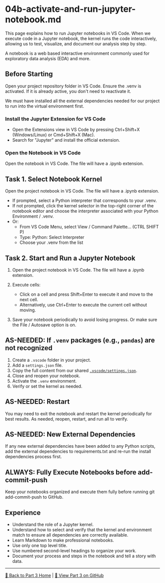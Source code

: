 # 04b-activate-and-run-jupyter-notebook.md

This page explains how to run Jupyter notebooks in VS Code. When we execute code in a Jupyter notebook, the kernel runs the code interactively, allowing us to test, visualize, and document our analysis step by step.

A notebook is a web based interactive environment commonly used for exploratory data analysis (EDA) and more. 

## Before Starting

Open your project repository folder in VS Code. 
Ensure the .venv is activated. If it is already active, you don't need to reactivate it.  

We must have installed all the external dependencies needed for our project to run into the virtual environment first. 

### Install the Jupyter Extension for VS Code  
- Open the Extensions view in VS Code by pressing Ctrl+Shift+X (Windows/Linux) or Cmd+Shift+X (Mac).  
- Search for "Jupyter" and install the official extension.

### Open the Notebook in VS Code

Open the notebook in VS Code. The file will have a .ipynb extension. 

## Task 1. Select Notebook Kernel

Open the project notebook in VS Code. The file will have a .ipynb extension.
- If prompted, select a Python interpreter that corresponds to your .venv.  
- If not prompted, click the kernel selector in the top-right corner of the notebook editor and choose the interpreter associated with your Python Environment / .venv.
- Or:
   - From VS Code Menu, select View / Command Palette... (CTRL SHIFT P)
   - Type: Python: Select Interpreter 
   - Choose your .venv from the list

## Task 2. Start and Run a Jupyter Notebook

1. Open the project notebook in VS Code. The file will have a .ipynb extension.

2. Execute cells:  
   - Click on a cell and press Shift+Enter to execute it and move to the next cell.  
   - Alternatively, use Ctrl+Enter to execute the current cell without moving.

3. Save your notebook periodically to avoid losing progress. Or make sure the File / Autosave option is on.

## AS-NEEDED: If `.venv` packages (e.g., `pandas`) are not recognized  

1. Create a `.vscode` folder in your project.  
2. Add a `settings.json` file.  
3. Copy the full content from our shared [`.vscode/settings.json`](./.vscode/settings.json).  
4. Close and reopen your notebook.  
5. Activate the `.venv` environment.  
6. Verify or set the kernel as needed.  

## AS-NEEDED: Restart 

You may need to exit the notebook and restart the kernel periodically for best results. As needed, reopen, restart, and run all to verify.  

## AS-NEEDED: New External Dependencies

If any new external dependencies have been added to any Python scripts, add the external dependencies to requirements.txt and re-run the install dependencies process first. 

## ALWAYS: Fully Execute Notebooks before add-commit-push
Keep your notebooks organized and execute them fully before running git add-commit-push to GitHub.

## Experience

- Understand the role of a Jupyter kernel.
- Understand how to select and verify that the kernel and environment match to ensure all dependencies are correctly available.  
- Learn Markdown to make professional notebooks. 
- Use only one top level title. 
- Use numbered second-level headings to organize your work.
- Document your process and steps in the notebook and tell a story with data. 

---

[🔵 Back to Part 3 Home](https://denisecase.github.io/pro-analytics-01/03-repeatable-workflow/REPEATABLE-WORKFLOW.html) | [🔗 View Part 3 on GitHub](https://github.com/denisecase/pro-analytics-01/03-repeatable-workflow/REPEATABLE-WORKFLOW.md)
